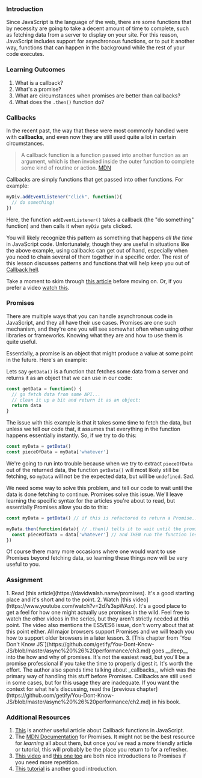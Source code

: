 ### Introduction
Since JavaScript is the language of the web, there are some functions that by necessity are going to take a decent amount of time to complete, such as fetching data from a server to display on your site.  For this reason, JavaScript includes support for asynchronous functions, or to put it another way, functions that can happen in the background while the rest of your code executes.

### Learning Outcomes
1. What is a callback?
2. What's a promise?
3. What are circumstances when promises are better than callbacks?
4. What does the `.then()` function do?

### Callbacks
In the recent past, the way that these were most commonly handled were with __callbacks__, and even now they are still used quite a lot in certain circumstances.

> A callback function is a function passed into another function as an argument, which is then invoked inside the outer function to complete some kind of routine or action. [MDN](https://developer.mozilla.org/en-US/docs/Glossary/Callback_function)

Callbacks are simply functions that get passed into other functions. For example:

~~~javascript
myDiv.addEventListener("click", function(){
  // do something!
})
~~~

Here, the function `addEventListener()` takes a callback (the "do something" function) and then calls it when `myDiv` gets clicked.

You will likely recognize this pattern as something that happens _all the time_ in JavaScript code.  Unfortunately, though they are useful in situations like the above example, using callbacks can get out of hand, especially when you need to chain several of them together in a specific order.  The rest of this lesson discusses patterns and functions that will help keep you out of [Callback hell](http://callbackhell.com/).

Take a moment to skim through [this article](https://github.com/maxogden/art-of-node#callbacks) before moving on.  Or, if you prefer a video [watch this](https://www.youtube.com/watch?v=QRq2zMHlBz4).

### Promises
There are multiple ways that you can handle asynchronous code in JavaScript, and they all have their use cases.  Promises are one such mechanism, and they're one you will see somewhat often when using other libraries or frameworks.  Knowing what they are and how to use them is quite useful.

Essentially, a promise is an object that might produce a value at some point in the future.  Here's an example:

Lets say `getData()` is a function that fetches some data from a server and returns it as an object that we can use in our code:

~~~javascript
const getData = function() {
  // go fetch data from some API...
  // clean it up a bit and return it as an object:
  return data
}
~~~

The issue with this example is that it takes some time to fetch the data, but unless we tell our code that, it assumes that everything in the function happens essentially instantly.  So, if we try to do this:

~~~javascript
const myData = getData()
const pieceOfData = myData['whatever']
~~~

We're going to run into trouble because when we try to extract `pieceOfData` out of the returned data, the function `getData()` will most likely still be fetching, so `myData` will not be the expected data, but will be `undefined`.  Sad.

We need some way to solve this problem, and tell our code to wait until the data is done fetching to continue.  Promises solve this issue.  We'll leave learning the specific syntax for the articles you're about to read, but essentially Promises allow you do to this:

~~~javascript
const myData = getData() // if this is refactored to return a Promise...

myData.then(function(data){ // .then() tells it to wait until the promise is resolved
  const pieceOfData = data['whatever'] // and THEN run the function inside
})
~~~

Of course there many more occasions where one would want to use Promises beyond fetching data, so learning these things now will be very useful to you.

### Assignment

<div class="lesson-content__panel" markdown="1">
1. Read [this article](https://davidwalsh.name/promises). It's a good starting place and it's short and to the point.
2. Watch [this video](https://www.youtube.com/watch?v=2d7s3spWAzo).  It's a good place to get a feel for how one might actually use promises in the wild. Feel free to watch the other videos in the series, but they aren't strictly needed at this point.  The video also mentions the ES5/ES6 issue, don't worry about that at this point either.  All major browsers support Promises and we will teach you how to support older browsers in a later lesson.
3. [This chapter from `You Don't Know JS`](https://github.com/getify/You-Dont-Know-JS/blob/master/async%20%26%20performance/ch3.md) goes __deep__ into the how and why of promises.  It's not the easiest read, but you'll be a promise professional if you take the time to properly digest it.  It's worth the effort.  The author also spends time talking about _callbacks_, which was the primary way of handling this stuff before Promises.  Callbacks are still used in some cases, but for this usage they are inadequate.  If you want the context for what he's discussing, read the [previous chapter](https://github.com/getify/You-Dont-Know-JS/blob/master/async%20%26%20performance/ch2.md) in his book.
</div>

### Additional Resources
1. [This](https://www.sitepoint.com/demystifying-javascript-closures-callbacks-iifes/) is another useful article about Callback functions in JavaScript.
2. The [MDN Documentation](https://developer.mozilla.org/en-US/docs/Web/JavaScript/Reference/Global_Objects/Promise) for Promises.  It might not be the best resource for _learning_ all about them, but once you've read a more friendly article or tutorial, this will probably be the place you return to for a refresher.
3. [This video](https://www.youtube.com/watch?v=vQ3MoXnKfuQ) and [this one too](https://www.youtube.com/watch?v=yswb4SkDoj0) are both nice introductions to Promises if you need more repetition.
4. [This tutorial](https://scotch.io/tutorials/javascript-promises-for-dummies) is another good introduction.
